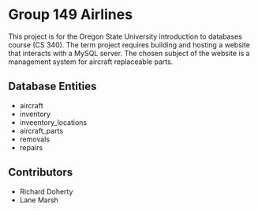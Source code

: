 # Group 149 Airlines

This project is for the Oregon State University introduction to databases course (CS 340). The term project requires building and hosting a website that interacts with a MySQL server. The chosen subject of the website is a management system for aircraft replaceable parts. 

## Database Entities

- aircraft
- inventory
- inveentory_locations
- aircraft_parts
- removals
- repairs

## Contributors
- Richard Doherty
- Lane Marsh